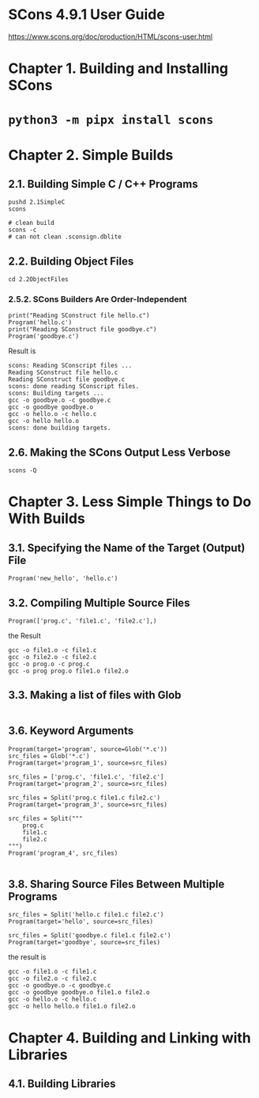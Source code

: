 # SCons 4.9.1 User Guide
https://www.scons.org/doc/production/HTML/scons-user.html

# Chapter 1. Building and Installing SCons
# ```python3 -m pipx install scons```

# Chapter 2. Simple Builds
## 2.1. Building Simple C / C++ Programs
```
pushd 2.1SimpleC
scons

# clean build
scons -c 
# can not clean .sconsign.dblite
```

## 2.2. Building Object Files
```
cd 2.2ObjectFiles
```


### 2.5.2. SCons Builders Are Order-Independent
```
print("Reading SConstruct file hello.c")
Program('hello.c')
print("Reading SConstruct file goodbye.c")
Program('goodbye.c')
```

Result is
```
scons: Reading SConscript files ...
Reading SConstruct file hello.c
Reading SConstruct file goodbye.c
scons: done reading SConscript files.
scons: Building targets ...
gcc -o goodbye.o -c goodbye.c
gcc -o goodbye goodbye.o
gcc -o hello.o -c hello.c
gcc -o hello hello.o
scons: done building targets.
```

## 2.6. Making the SCons Output Less Verbose
```scons -Q```

# Chapter 3. Less Simple Things to Do With Builds
## 3.1. Specifying the Name of the Target (Output) File
```
Program('new_hello', 'hello.c')
```

## 3.2. Compiling Multiple Source Files
```
Program(['prog.c', 'file1.c', 'file2.c'],)
```
the Result
```
gcc -o file1.o -c file1.c
gcc -o file2.o -c file2.c
gcc -o prog.o -c prog.c
gcc -o prog prog.o file1.o file2.o
```

## 3.3. Making a list of files with Glob
```Program('program', Glob('*.c'))
```

## 3.6. Keyword Arguments
```
Program(target='program', source=Glob('*.c'))
src_files = Glob('*.c')
Program(target='program_1', source=src_files)

src_files = ['prog.c', 'file1.c', 'file2.c']
Program(target='program_2', source=src_files)

src_files = Split('prog.c file1.c file2.c')
Program(target='program_3', source=src_files)

src_files = Split("""
    prog.c
    file1.c
    file2.c
""")
Program('program_4', src_files)
  
```

## 3.8. Sharing Source Files Between Multiple Programs
```
src_files = Split('hello.c file1.c file2.c')
Program(target='hello', source=src_files)

src_files = Split('goodbye.c file1.c file2.c')
Program(target='goodbye', source=src_files)
```

the result is
```
gcc -o file1.o -c file1.c
gcc -o file2.o -c file2.c
gcc -o goodbye.o -c goodbye.c
gcc -o goodbye goodbye.o file1.o file2.o
gcc -o hello.o -c hello.c
gcc -o hello hello.o file1.o file2.o
```

# Chapter 4. Building and Linking with Libraries
## 4.1. Building Libraries
